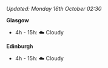 *Updated: Monday 16th October 02:30*

**Glasgow**

* 4h - 15h: :cloud: Cloudy

**Edinburgh**

* 4h - 15h: :cloud: Cloudy
